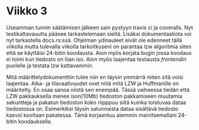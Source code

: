 Viikko 3
===

Useamman tunnin säätämisen jälkeen sain pystyyn travis ci ja coveralls.
Nyt testikattavauutta pääsee tarkastelemaan sieltä. Lisäksi dokumentaatiota voi nyt tarkastella docs.rs:ssä.
Ohjelman ydinauleet eivät ole edenneet tällä viikolla
mutta tulevalla viikolla tarkoitkuseni on parantaa lzw algoritmia siten että se käyttäisi 24-bitin koodausta.
Aion myös korjata bugin jossa koodaus ei toimi kun tiedosto on liian iso. Aion myös laajentaa testausta
_frontendin_ puolelle ja testata lzw kattavammin.

Mitä määrittelydokumenttiin tulee niin en täysin ymmärrä miten sitä voisi laajentaa. Aika- ja tilavaativuudet
ovet niitä mitä LZW ja Huffmanille on määritelty. En osaa sanoa niistä sen enempää. Tässä vaiheessa tiedän että
LZW pakkauksella menee ison(10Mb) tiedoston pakkamiseen muutamia sekuntteja ja pakatun tiedoston koko
riipppuu siitä kuinka toistuvaa dataa tiedostossa on. Esimerkiksi täysin satunnaista dataa sisältävä tiedosto
kasvoi kooltaan pakatessa. Tämä korjaantuu aiemmin mainitsemallani 24-bitin koodauksella.
